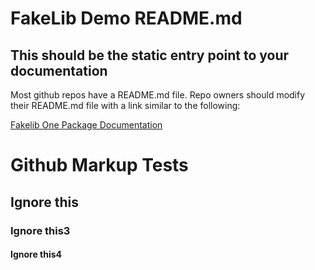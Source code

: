 # FakeLib Demo README.md 

## This should be the static entry point to your documentation

Most github repos have a README.md file.  Repo owners should modify their README.md file with a link similar to the following:

[Fakelib One Package Documentation](../fakedocs1/README.md)

# Github Markup Tests

## Ignore this

### Ignore this3

#### Ignore this4